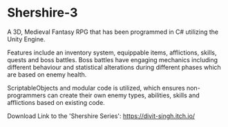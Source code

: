 # Shershire-3
A 3D, Medieval Fantasy RPG that has been programmed in C# utilizing the Unity Engine.


Features include an inventory system, equippable items, afflictions, skills, quests and boss
battles. Boss battles have engaging mechanics including different behaviour and statistical
alterations during different phases which are based on enemy health.


ScriptableObjects and modular code is utilized, which ensures non-programmers can create their own 
enemy types, abilities, skills and afflictions based on existing code.

Download Link to the 'Shershire Series': https://divit-singh.itch.io/

